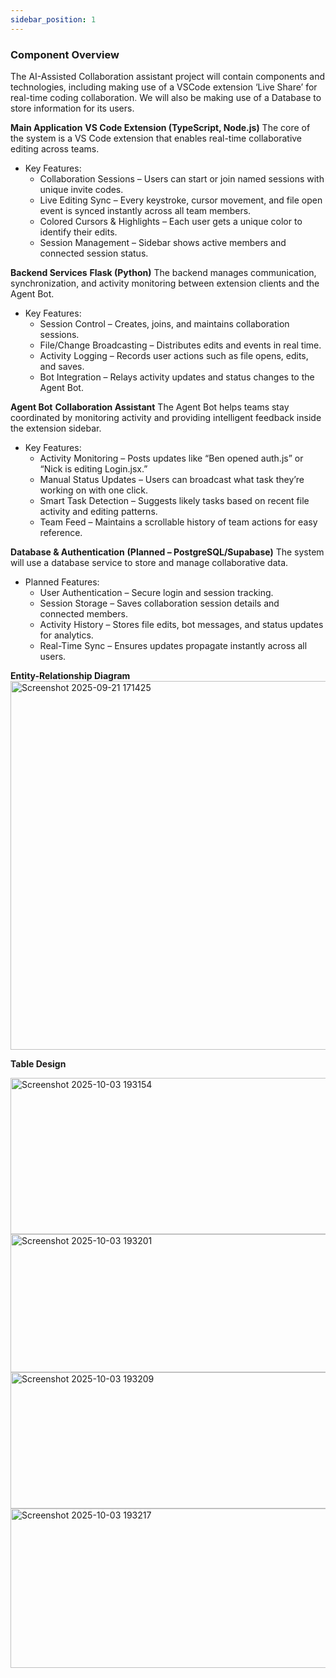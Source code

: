 ```yaml
---
sidebar_position: 1
---
```


### Component Overview
The AI-Assisted Collaboration assistant project will contain components and technologies, including making use of a VSCode extension ‘Live Share’ for real-time coding  collaboration. We will also be making use of a Database to store information for its users.

**Main Application**
**VS Code Extension (TypeScript, Node.js)**
 The core of the system is a VS Code extension that enables real-time collaborative editing across teams.
  * Key Features:
    - Collaboration Sessions – Users can start or join named sessions with unique invite codes.
    - Live Editing Sync – Every keystroke, cursor movement, and file open event is synced instantly across all team members.
    - Colored Cursors & Highlights – Each user gets a unique color to identify their edits.
    - Session Management – Sidebar shows active members and connected session status.

**Backend Services**
**Flask (Python)**
 The backend manages communication, synchronization, and activity monitoring between extension clients and the Agent Bot.
  * Key Features:
    - Session Control – Creates, joins, and maintains collaboration sessions.
    - File/Change Broadcasting – Distributes edits and events in real time.
    - Activity Logging – Records user actions such as file opens, edits, and saves.
    - Bot Integration – Relays activity updates and status changes to the Agent Bot.

**Agent Bot**
**Collaboration Assistant**
 The Agent Bot helps teams stay coordinated by monitoring activity and providing intelligent feedback inside the extension sidebar.
  * Key Features:
    - Activity Monitoring – Posts updates like “Ben opened auth.js” or “Nick is editing Login.jsx.”
    - Manual Status Updates – Users can broadcast what task they’re working on with one click.
    - Smart Task Detection – Suggests likely tasks based on recent file activity and editing patterns.
    - Team Feed – Maintains a scrollable history of team actions for easy reference.
    
**Database & Authentication**
**(Planned – PostgreSQL/Supabase)**
 The system will use a database service to store and manage collaborative data.
  * Planned Features:
    - User Authentication – Secure login and session tracking.
    - Session Storage – Saves collaboration session details and connected members.
    - Activity History – Stores file edits, bot messages, and status updates for analytics.
    - Real-Time Sync – Ensures updates propagate instantly across all users.

   
**Entity-Relationship Diagram**
<img width="896" height="590" alt="Screenshot 2025-09-21 171425" src="https://github.com/user-attachments/assets/9568ba25-8d4d-4b31-91a3-5097f2a78e39" />

**Table Design**

<img width="622" height="250" alt="Screenshot 2025-10-03 193154" src="https://github.com/user-attachments/assets/5815334a-d4a8-4259-bde6-c8479180062c" />

<img width="641" height="221" alt="Screenshot 2025-10-03 193201" src="https://github.com/user-attachments/assets/a0f69232-2139-46e4-bd84-dd29b6e9cf33" />

<img width="572" height="218" alt="Screenshot 2025-10-03 193209" src="https://github.com/user-attachments/assets/d03f4866-90ca-4b66-8212-c56e5fe53cb8" />

<img width="616" height="255" alt="Screenshot 2025-10-03 193217" src="https://github.com/user-attachments/assets/6d4d0176-22a0-49b3-b1c7-ac0c573cffad" />



